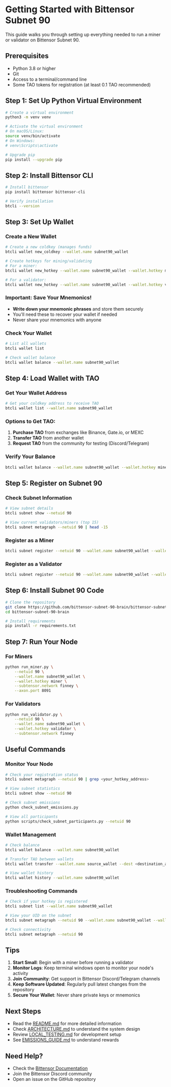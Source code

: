 # Getting Started with Bittensor Subnet 90

This guide walks you through setting up everything needed to run a miner or validator on Bittensor Subnet 90.

## Prerequisites

- Python 3.8 or higher
- Git
- Access to a terminal/command line
- Some TAO tokens for registration (at least 0.1 TAO recommended)

## Step 1: Set Up Python Virtual Environment

```bash
# Create a virtual environment
python3 -m venv venv

# Activate the virtual environment
# On macOS/Linux:
source venv/bin/activate
# On Windows:
# venv\Scripts\activate

# Upgrade pip
pip install --upgrade pip
```

## Step 2: Install Bittensor CLI

```bash
# Install bittensor
pip install bittensor bittensor-cli

# Verify installation
btcli --version
```

## Step 3: Set Up Wallet

### Create a New Wallet

```bash
# Create a new coldkey (manages funds)
btcli wallet new_coldkey --wallet.name subnet90_wallet

# Create hotkeys for mining/validating
# For a miner:
btcli wallet new_hotkey --wallet.name subnet90_wallet --wallet.hotkey miner

# For a validator:
btcli wallet new_hotkey --wallet.name subnet90_wallet --wallet.hotkey validator
```

### Important: Save Your Mnemonics!
- **Write down your mnemonic phrases** and store them securely
- You'll need these to recover your wallet if needed
- Never share your mnemonics with anyone

### Check Your Wallet

```bash
# List all wallets
btcli wallet list

# Check wallet balance
btcli wallet balance --wallet.name subnet90_wallet
```

## Step 4: Load Wallet with TAO

### Get Your Wallet Address

```bash
# Get your coldkey address to receive TAO
btcli wallet list --wallet.name subnet90_wallet
```

### Options to Get TAO:
1. **Purchase TAO** from exchanges like Binance, Gate.io, or MEXC
2. **Transfer TAO** from another wallet
3. **Request TAO** from the community for testing (Discord/Telegram)

### Verify Your Balance

```bash
btcli wallet balance --wallet.name subnet90_wallet --wallet.hotkey miner
```

## Step 5: Register on Subnet 90

### Check Subnet Information

```bash
# View subnet details
btcli subnet show --netuid 90

# View current validators/miners (top 15)
btcli subnet metagraph --netuid 90 | head -15
```

### Register as a Miner

```bash
btcli subnet register --netuid 90 --wallet.name subnet90_wallet --wallet.hotkey miner --no_prompt
```

### Register as a Validator

```bash
btcli subnet register --netuid 90 --wallet.name subnet90_wallet --wallet.hotkey validator --no_prompt
```

## Step 6: Install Subnet 90 Code

```bash
# Clone the repository
git clone https://github.com/bittensor-subnet-90-brain/bittensor-subnet-90-brain.git
cd bittensor-subnet-90-brain

# Install requirements
pip install -r requirements.txt
```

## Step 7: Run Your Node

### For Miners

```bash
python run_miner.py \
    --netuid 90 \
    --wallet.name subnet90_wallet \
    --wallet.hotkey miner \
    --subtensor.network finney \
    --axon.port 8091
```

### For Validators

```bash
python run_validator.py \
    --netuid 90 \
    --wallet.name subnet90_wallet \
    --wallet.hotkey validator \
    --subtensor.network finney
```

## Useful Commands

### Monitor Your Node

```bash
# Check your registration status
btcli subnet metagraph --netuid 90 | grep <your_hotkey_address>

# View subnet statistics
btcli subnet show --netuid 90

# Check subnet emissions
python check_subnet_emissions.py

# View all participants
python scripts/check_subnet_participants.py --netuid 90
```

### Wallet Management

```bash
# Check balance
btcli wallet balance --wallet.name subnet90_wallet

# Transfer TAO between wallets
btcli wallet transfer --wallet.name source_wallet --dest <destination_address> --amount <amount>

# View wallet history
btcli wallet history --wallet.name subnet90_wallet
```

### Troubleshooting Commands

```bash
# Check if your hotkey is registered
btcli subnet list --wallet.name subnet90_wallet

# View your UID on the subnet
btcli subnet metagraph --netuid 90 --wallet.name subnet90_wallet --wallet.hotkey miner

# Check connectivity
btcli subnet metagraph --netuid 90
```

## Tips

1. **Start Small**: Begin with a miner before running a validator
2. **Monitor Logs**: Keep terminal windows open to monitor your node's activity
3. **Join Community**: Get support in Bittensor Discord/Telegram channels
4. **Keep Software Updated**: Regularly pull latest changes from the repository
5. **Secure Your Wallet**: Never share private keys or mnemonics

## Next Steps

- Read the [README.md](README.md) for more detailed information
- Check [ARCHITECTURE.md](ARCHITECTURE.md) to understand the system design
- Review [LOCAL_TESTING.md](LOCAL_TESTING.md) for development setup
- See [EMISSIONS_GUIDE.md](EMISSIONS_GUIDE.md) to understand rewards

## Need Help?

- Check the [Bittensor Documentation](https://docs.bittensor.com/)
- Join the Bittensor Discord community
- Open an issue on the GitHub repository